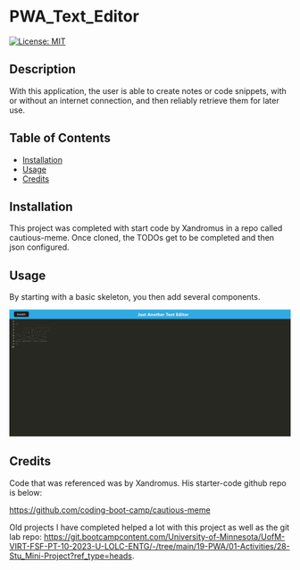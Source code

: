 # PWA_Text_Editor

[![License: MIT](https://img.shields.io/badge/License-MIT-yellow.svg)](https://opensource.org/licenses/MIT)


## Description

With this application, the user is able to create notes or code snippets, with or without an internet connection,
and then reliably retrieve them for later use.

## Table of Contents
- [Installation](#installation)
- [Usage](#usage)
- [Credits](#credits)

## Installation

This project was completed with start code by Xandromus in a repo called cautious-meme. Once cloned, the TODOs get to be completed and then json configured.

## Usage

By starting with a basic skeleton, you then add several components. 

![View of Page](PWA_SC.png)

## Credits

Code that was referenced was by Xandromus. His starter-code github repo is below: 

https://github.com/coding-boot-camp/cautious-meme


Old projects I have completed helped a lot with this project as well as the git lab repo:
https://git.bootcampcontent.com/University-of-Minnesota/UofM-VIRT-FSF-PT-10-2023-U-LOLC-ENTG/-/tree/main/19-PWA/01-Activities/28-Stu_Mini-Project?ref_type=heads.
